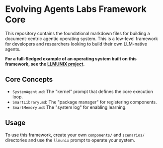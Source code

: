 # Evolving Agents Labs Framework Core

This repository contains the foundational markdown files for building a document-centric agentic operating system. This is a low-level framework for developers and researchers looking to build their own LLM-native agents.

**For a full-fledged example of an operating system built on this framework, see the [LLMUNIX project](https://github.com/EvolvingAgentsLabs/llmunix).**

## Core Concepts
- `SystemAgent.md`: The "kernel" prompt that defines the core execution loop.
- `SmartLibrary.md`: The "package manager" for registering components.
- `SmartMemory.md`: The "system log" for enabling learning.

## Usage
To use this framework, create your own `components/` and `scenarios/` directories and use the `llmunix` prompt to operate your system.